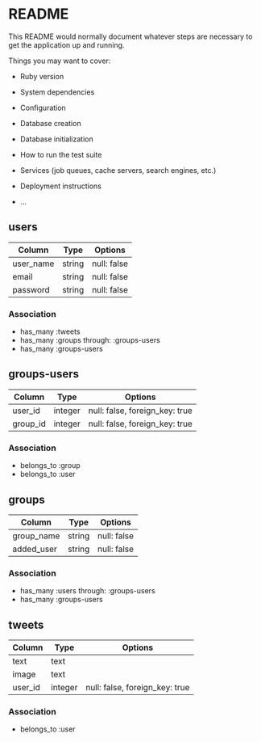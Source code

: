 # README

This README would normally document whatever steps are necessary to get the
application up and running.

Things you may want to cover:

* Ruby version

* System dependencies

* Configuration

* Database creation

* Database initialization

* How to run the test suite

* Services (job queues, cache servers, search engines, etc.)

* Deployment instructions

* ...
## users
|Column|Type|Options|
|------|----|-------|
|user_name|string|null: false|
|email|string|null: false|
|password|string|null: false|

### Association
- has_many :tweets
- has_many :groups through: :groups-users
- has_many :groups-users

## groups-users
|Column|Type|Options|
|------|----|-------|
|user_id|integer|null: false, foreign_key: true|
|group_id|integer|null: false, foreign_key: true|

### Association
- belongs_to :group
- belongs_to :user

## groups
|Column|Type|Options|
|------|----|-------|
|group_name|string|null: false|
|added_user|string|null: false|

### Association 
- has_many :users through: :groups-users
- has_many :groups-users

## tweets
|Column|Type|Options|
|------|----|-------|
|text|text||
|image|text||
|user_id|integer|null: false, foreign_key: true|

### Association
- belongs_to :user

